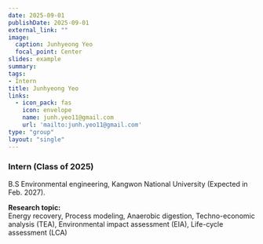 ```yaml
---
date: 2025-09-01
publishDate: 2025-09-01
external_link: ""
image:
  caption: Junhyeong Yeo
  focal_point: Center
slides: example
summary:
tags:
- Intern
title: Junhyeong Yeo
links:
  - icon_pack: fas
    icon: envelope
    name: junh.yeo11@gmail.com
    url: 'mailto:junh.yeo11@gmail.com'
type: "group"
layout: "single"
---
```


### Intern (Class of 2025) ###
B.S Environmental engineering, Kangwon National University (Expected in Feb. 2027).

**Research topic:**
<br>
Energy recovery, Process modeling, Anaerobic digestion, Techno-economic analysis (TEA), Environmental impact assessment (EIA), Life-cycle assessment (LCA)
